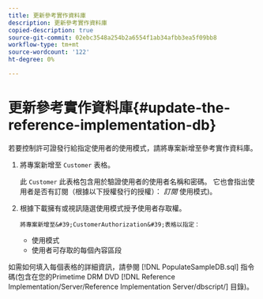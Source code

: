 ```yaml
---
title: 更新參考實作資料庫
description: 更新參考實作資料庫
copied-description: true
source-git-commit: 02ebc3548a254b2a6554f1ab34afbb3ea5f09bb8
workflow-type: tm+mt
source-wordcount: '122'
ht-degree: 0%

---
```


# 更新參考實作資料庫{#update-the-reference-implementation-db}

若要控制許可證發行給指定使用者的使用模式，請將專案新增至參考實作資料庫。

1. 將專案新增至 `Customer` 表格。

   此 `Customer` 此表格包含用於驗證使用者的使用者名稱和密碼。 它也會指出使用者是否有訂閱（根據以下授權發行的授權）： *訂閱* 使用模式)。

1. 根據下載擁有或視訊隨選使用模式授予使用者存取權。

       將專案新增至&#39;CustomerAuthorization&#39;表格以指定：
   
   * 使用模式
   * 使用者可存取的每個內容區段

如需如何填入每個表格的詳細資訊，請參閱 [!DNL PopulateSampleDB.sql] 指令碼(包含在您的Primetime DRM DVD [!DNL Reference Implementation/Server/Reference Implementation Server/dbscript/] 目錄)。
